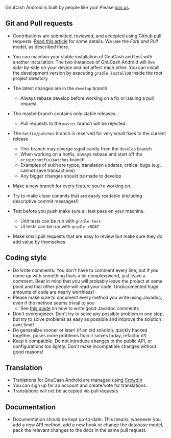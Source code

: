 GnuCash Android is built by people like you! Please [join us](https://github.com/codinguser/gnucash-android).

## Git and Pull requests
* Contributions are submitted, reviewed, and accepted using Github pull requests. [Read this article](https://help.github.com/articles/using-pull-requests) for some details. We use the _Fork and Pull_ model, as described there.
* You can maintain your stable installation of GnuCash and test with another installation.
The two instances of GnuCash Android will live side-by-side on your device and not affect each other. You can install the development version by executing `gradle installDD` inside the root project directory
* The latest changes are in the `develop` branch.
  * Always rebase develop before working on a fix or issuing a pull request
* The master branch contains only stable releases.
  * Pull requests to the `master` branch will be rejected.
* The `hotfix/patches` branch is reserved for very small fixes to the current release
  * This branch may diverge significantly from the `develop` branch
  * When working on a hotfix, always rebase and start off the `origin/hotfix/patches` branch
  * Examples of such are typos, translation updates, critical bugs (e.g. cannot save transactions)
  * Any bigger changes should be made to develop

* Make a new branch for every feature you're working on.
* Try to make clean commits that are easily readable (including descriptive commit messages!)
* Test before you push make sure all test pass on your machine.
  * Unit tests can be run with `gradle test`
  * UI tests can be run with `gradle cDDAT`
* Make small pull requests that are easy to review but make sure they do add value by themselves.

## Coding style
* Do write comments. You don't have to comment every line, but if you come up with something thats a bit complex/weird, just leave a comment. Bear in mind that you will probably leave the project at some point and that other people will read your code. Undocumented huge amounts of code are nearly worthless!
* Please make sure to document every method you write using Javadoc, even if the method seems trivial to you
  * See [this guide](http://www.oracle.com/technetwork/articles/java/index-137868.html) on how to write good Javadoc comments
* Don't overengineer. Don't try to solve any possible problem in one step, but try to solve problems as easy as possible and improve the solution over time!
* Do generalize sooner or later! (if an old solution, quickly hacked together, poses more problems than it solves today, refactor it!)
* Keep it compatible. Do not introduce changes to the public API, or configurations too lightly. Don't make incompatible changes without good reasons!

## Translation
* Tranlations for GnuCash Android are managed using [CrowdIn](crowdin.com/project/gnucash-android)
* You can sign up for an account and create/vote for translations.
* Translations will not be accepted via pull requests

## Documentation
* Documentation should be kept up-to-date. This means, whenever you add a new API method, add a new hook or change the database model, pack the relevant changes to the docs in the same pull request.
